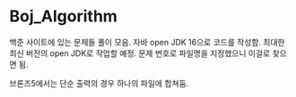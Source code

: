 # Boj_Algorithm
백준 사이트에 있는 문제들 풀이 모음.
자바 open JDK 16으로 코드를 작성함. 최대한 최신 버전의 open JDK로 작업할 예정.
문제 번호로 파일명을 지정했으니 이걸로 찾으면 됨.

브론즈5에서는 단순 출력의 경우 하나의 파일에 합쳐둠.

